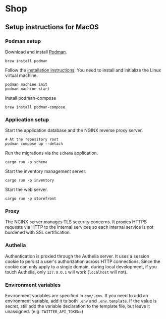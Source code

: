 # Shop

## Setup instructions for MacOS

### Podman setup

Download and install [Podman](https://podman.io).

    brew install podman

Follow the [installation instructions](https://podman.io/docs/installation). You need to install and initialize the Linux virtual machine.

    podman machine init
    podman machine start

Install podman-compose

    brew install podman-compose

### Application setup

Start the application database and the NGINX reverse proxy server.

    # At the repository root
    podman compose up --detach

Run the migrations via the `schema` application.

    cargo run -p schema

Start the inventory management server.

    cargo run -p inventory

Start the web server.

    cargo run -p storefront

### Proxy

The NGINX server manages TLS security concerns. It proxies HTTPS requests via HTTP to the internal services so each internal service is not burdened with SSL certification.

### Authelia

Authentication is proxied through the Authelia server. It uses a session cookie to persist a user's authorization across HTTP connections.
Since the cookie can only apply to a single domain, during local development, if you touch Authelia, only `127.0.0.1` will work (`localhost` will not).

### Environment variables

Environment variables are specified in `env/.env`. If you need to add an environment variable, add it to both `.env` and `.env.template`. If the value is secret, still add the variable declaration to the template file, but leave it unassigned. (e.g. `TWITTER_API_TOKEN=`)
